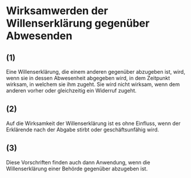 # Wirksamwerden der Willenserklärung gegenüber Abwesenden



## (1)

 Eine Willenserklärung, die einem anderen gegenüber abzugeben ist, wird, wenn sie in dessen Abwesenheit abgegeben wird, in dem Zeitpunkt wirksam, in welchem sie ihm zugeht. Sie wird nicht wirksam, wenn dem anderen vorher oder gleichzeitig ein Widerruf zugeht.

## (2)

 Auf die Wirksamkeit der Willenserklärung ist es ohne Einfluss, wenn der Erklärende nach der Abgabe stirbt oder geschäftsunfähig wird.

## (3)

 Diese Vorschriften finden auch dann Anwendung, wenn die Willenserklärung einer Behörde gegenüber abzugeben ist. 

